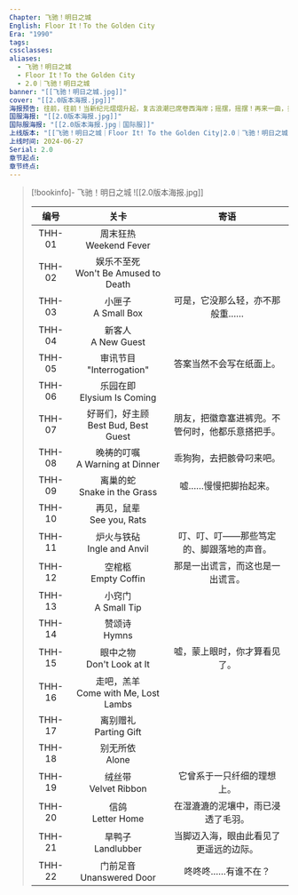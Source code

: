 ```yaml
---
Chapter: 飞驰！明日之城
English: Floor It！To the Golden City
Era: "1990"
tags: 
cssclasses: 
aliases:
  - 飞驰！明日之城
  - Floor It！To the Golden City
  - 2.0｜飞驰！明日之城
banner: "[[飞驰！明日之城.jpg]]"
cover: "[[2.0版本海报.jpg]]"
海报预告: 往前，往前！当新纪元熠熠升起，复古浪潮已席卷西海岸；摇摆，摇摆！再来一曲，把昨日抛却脑后，敬今夜的狂欢！
国服海报: "[[2.0版本海报.jpg]]"
国际服海报: "[[2.0版本海报.jpg｜国际服]]"
上线版本: "[[飞驰！明日之城｜Floor It! To the Golden City|2.0｜飞驰！明日之城]]"
上线时间: 2024-06-27
Serial: 2.0
章节起点: 
章节终点:
---
```

> [!bookinfo]- 飞驰！明日之城
> ![[2.0版本海报.jpg]]
>
> |  编号  |                  关卡                   |                       寄语                       |
> | :----: | :-------------------------------------: | :----------------------------------------------: |
> | THH-01 |       周末狂热<br/>Weekend Fever        |                                                  |
> | THH-02 | 娱乐不至死<br/>Won't Be Amused to Death |                                                  |
> | THH-03 |         小匣子<br/>A Small Box          |          可是，它没那么轻，亦不那般重……          |
> | THH-04 |         新客人<br/>A New Guest          |                                                  |
> | THH-05 |      审讯节目<br/>"Interrogation"       |             答案当然不会写在纸面上。             |
> | THH-06 |     乐园在即<br/>Elysium Is Coming      |                                                  |
> | THH-07 | 好哥们，好主顾<br/>Best Bud, Best Guest | 朋友，把徽章塞进裤兜。不管何时，他都乐意搭把手。 |
> | THH-08 |   晚祷的叮嘱<br/>A Warning at Dinner    |             乖狗狗，去把骸骨叼来吧。             |
> | THH-09 |     离巢的蛇<br/>Snake in the Grass     |               嘘……慢慢把脚抬起来。               |
> | THH-10 |      再见，鼠辈<br/>See you, Rats       |                                                  |
> | THH-11 |     炉火与铁砧<br/>Ingle and Anvil      |     叮、叮、叮——那些笃定的、脚跟落地的声音。     |
> | THH-12 |         空棺柩<br/>Empty Coffin         |         那是一出谎言，而这也是一出谎言。         |
> | THH-13 |         小窍门<br/>A Small Tip          |                                                  |
> | THH-14 |            赞颂诗<br/>Hymns             |                                                  |
> | THH-15 |      眼中之物<br/>Don't Look at It      |           嘘，蒙上眼时，你才算看见了。           |
> | THH-16 | 走吧，羔羊<br/>Come with Me, Lost Lambs |                                                  |
> | THH-17 |        离别赠礼<br/>Parting Gift        |                                                  |
> | THH-18 |           别无所依<br/>Alone            |                                                  |
> | THH-19 |        绒丝带<br/>Velvet Ribbon         |            它曾系于一只纤细的理想上。            |
> | THH-20 |          信鸽<br/>Letter Home           |        在湿漉漉的泥壤中，雨已浸透了毛羽。        |
> | THH-21 |          旱鸭子<br/>Landlubber          |      当脚迈入海，眼由此看见了更遥远的边际。      |
> | THH-22 |      门前足音<br/>Unanswered Door       |                咚咚咚……有谁不在？                |

